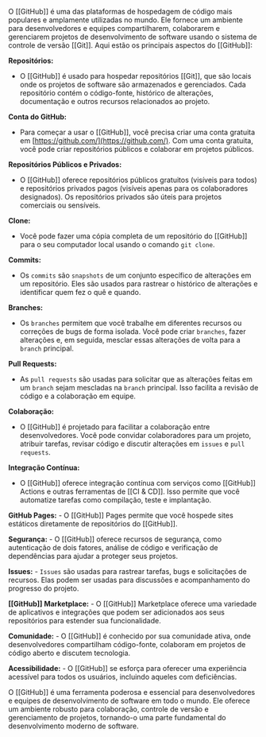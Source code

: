 O [[GitHub]] é uma das plataformas de hospedagem de código mais populares e amplamente utilizadas no mundo. Ele fornece um ambiente para desenvolvedores e equipes compartilharem, colaborarem e gerenciarem projetos de desenvolvimento de software usando o sistema de controle de versão [[Git]]. Aqui estão os principais aspectos do [[GitHub]]:

**Repositórios:**

- O [[GitHub]] é usado para hospedar repositórios [[Git]], que são locais onde os projetos de software são armazenados e gerenciados. Cada repositório contém o código-fonte, histórico de alterações, documentação e outros recursos relacionados ao projeto.

**Conta do GitHub:**

- Para começar a usar o [[GitHub]], você precisa criar uma conta gratuita em [https://github.com/](https://github.com/). Com uma conta gratuita, você pode criar repositórios públicos e colaborar em projetos públicos.

**Repositórios Públicos e Privados:**

- O [[GitHub]] oferece repositórios públicos gratuitos (visíveis para todos) e repositórios privados pagos (visíveis apenas para os colaboradores designados). Os repositórios privados são úteis para projetos comerciais ou sensíveis.

**Clone:**

- Você pode fazer uma cópia completa de um repositório do [[GitHub]] para o seu computador local usando o comando `git clone`.

**Commits:**

- Os `commits` são `snapshots` de um conjunto específico de alterações em um repositório. Eles são usados para rastrear o histórico de alterações e identificar quem fez o quê e quando.

**Branches:**

- Os `branches` permitem que você trabalhe em diferentes recursos ou correções de bugs de forma isolada. Você pode criar `branches`, fazer alterações e, em seguida, mesclar essas alterações de volta para a `branch` principal.

**Pull Requests:**

- As `pull requests` são usadas para solicitar que as alterações feitas em um `branch` sejam mescladas na `branch` principal. Isso facilita a revisão de código e a colaboração em equipe.

**Colaboração:**

- O [[GitHub]] é projetado para facilitar a colaboração entre desenvolvedores. Você pode convidar colaboradores para um projeto, atribuir tarefas, revisar código e discutir alterações em `issues` e `pull requests`.

**Integração Contínua:**

- O [[GitHub]] oferece integração contínua com serviços como [[GitHub]] Actions e outras ferramentas de [[CI & CD]]. Isso permite que você automatize tarefas como compilação, teste e implantação.

**GitHub Pages:** - O [[GitHub]] Pages permite que você hospede sites estáticos diretamente de repositórios do [[GitHub]].

**Segurança:** - O [[GitHub]] oferece recursos de segurança, como autenticação de dois fatores, análise de código e verificação de dependências para ajudar a proteger seus projetos.

**Issues:** - `Issues` são usadas para rastrear tarefas, bugs e solicitações de recursos. Elas podem ser usadas para discussões e acompanhamento do progresso do projeto.

**[[GitHub]] Marketplace:** - O [[GitHub]] Marketplace oferece uma variedade de aplicativos e integrações que podem ser adicionados aos seus repositórios para estender sua funcionalidade.

**Comunidade:** - O [[GitHub]] é conhecido por sua comunidade ativa, onde desenvolvedores compartilham código-fonte, colaboram em projetos de código aberto e discutem tecnologia.

**Acessibilidade:** - O [[GitHub]] se esforça para oferecer uma experiência acessível para todos os usuários, incluindo aqueles com deficiências.

O [[GitHub]] é uma ferramenta poderosa e essencial para desenvolvedores e equipes de desenvolvimento de software em todo o mundo. Ele oferece um ambiente robusto para colaboração, controle de versão e gerenciamento de projetos, tornando-o uma parte fundamental do desenvolvimento moderno de software.